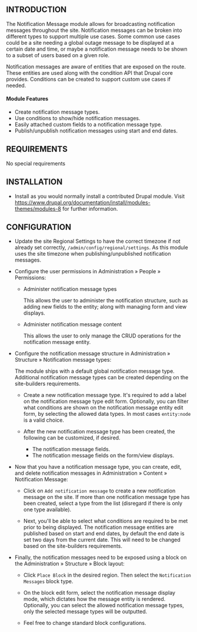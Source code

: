INTRODUCTION
------------

The Notification Message module allows for broadcasting notification messages throughout the site. Notification messages can be broken into different types to support multiple use cases. Some common use cases could be a site needing a global outage message to be displayed at a certain date and time, or maybe a notification message needs to be shown to a subset of users based on a given role.

 Notification messages are aware of entities that are exposed on the route. These entities are used along with the condition API that Drupal core provides. Conditions can be created to support custom use cases if needed.

#### Module Features

 - Create notification message types.
 - Use conditions to show/hide notification messages.
 - Easily attached custom fields to a notification message type.
 - Publish/unpublish notification messages using start and end dates.

REQUIREMENTS
------------

No special requirements

INSTALLATION
------------

 * Install as you would normally install a contributed Drupal module. Visit
   https://www.drupal.org/documentation/install/modules-themes/modules-8
   for further information.

CONFIGURATION
-------------
 * Update the site Regional Settings to have the correct timezone if not already set correctly, `/admin/config/regional/settings`. As this module uses the site timezone when publishing/unpublished notification messages.

 * Configure the user permissions in Administration » People » Permissions:

   - Administer notification message types

     This allows the user to administer the notification structure, such as adding new fields to the entity; along with managing form and view displays.

   - Administer notification message content

     This allows the user to only manage the CRUD operations for the notification message entity.

 * Configure the notification message structure in Administration » Structure » Notification message types:

   The module ships with a default global notification message type. Additional notification message types can be created depending on the site-builders requirements.

   - Create a new notification message type. It's required to add a label on the notification message type edit form. Optionally, you can filter what conditions are shown on the notification message entity edit form, by selecting the allowed data types. In most cases `entity:node` is a valid choice.

   - After the new notification message type has been created, the following can be customized, if desired.

      * The notification message fields.
      * The notification message fields on the form/view displays.

 * Now that you have a notification message type, you can create, edit, and delete notification messages in Administration » Content » Notification Message:

    - Click on `Add notification message` to create a new notification message on the site. If more than one notification message type has been created, select a type from the list (disregard if there is only one type available).

    - Next, you'll be able to select what conditions are required to be met prior to being displayed. The notification message entities are published based on start and end dates, by default the end date is set two days from the current date. This will need to be changed  based on the site-builders requirements.

 * Finally, the notification messages need to be exposed using a block on the Administration » Structure » Block layout:

    - Click `Place Block` in the desired region. Then select the `Notification Messages` block type.

    - On the block edit form, select the notification message display mode, which dictates how the message entity is rendered. Optionally, you can select the allowed notification message types, only the selected message types will be outputted.

    - Feel free to change standard block configurations.
